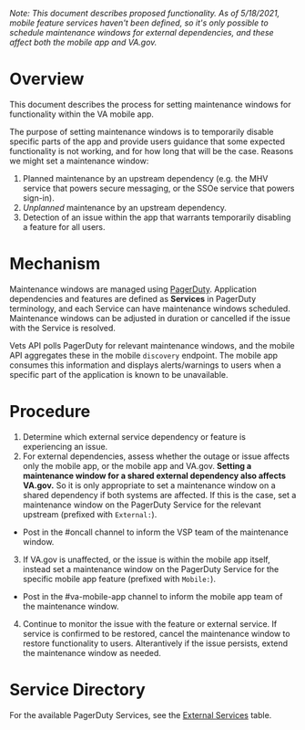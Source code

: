 _Note: This document describes proposed functionality. As of 5/18/2021, mobile feature services haven't been defined, so it's only possible to schedule maintenance windows for external dependencies, and these affect both the mobile app and VA.gov._ 

# Overview
This document describes the process for setting maintenance windows for functionality within the VA mobile app. 

The purpose of setting maintenance windows is to temporarily disable specific parts of the app and provide users guidance that some expected functionality is not working, and for how long that will be the case. Reasons we might set a maintenance window:

1. Planned maintenance by an upstream dependency (e.g. the MHV service that powers secure messaging, or the SSOe service that powers sign-in).
2. _Unplanned_ maintenance by an upstream dependency.
3. Detection of an issue within the app that warrants temporarily disabling a feature for all users.

# Mechanism

Maintenance windows are managed using [PagerDuty](https://ecc.pagerduty.com). Application dependencies and features are defined as **Services** in PagerDuty terminology, and each Service can have maintenance windows scheduled. Maintenance windows can be adjusted in duration or cancelled if the issue with the Service is resolved.

Vets API polls PagerDuty for relevant maintenance windows, and the mobile API aggregates these in the mobile `discovery` endpoint. The mobile app consumes this information and displays alerts/warnings to users when a specific part of the application is known to be unavailable. 

# Procedure

1. Determine which external service dependency or feature is experiencing an issue.
2. For external dependencies, assess whether the outage or issue affects only the mobile app, or the mobile app and VA.gov. **Setting a maintenance window for a shared external dependency also affects VA.gov.** So it is only appropriate to set a maintenance window on a shared dependency if both systems are affected. If this is the case, set a maintenance window on the PagerDuty Service for the relevant upstream (prefixed with `External:`). 
  * Post in the #oncall channel to inform the VSP team of the maintenance window.
3. If VA.gov is unaffected, or the issue is within the mobile app itself, instead set a maintenance window on the PagerDuty Service for the specific mobile app feature (prefixed with `Mobile:`). 
  * Post in the #va-mobile-app channel to inform the mobile app team of the maintenance window. 
4. Continue to monitor the issue with the feature or external service. If service is confirmed to be restored, cancel the maintenance window to restore functionality to users. Alterantively if the issue persists, extend the maintenance window as needed. 

# Service Directory
For the available PagerDuty Services, see the [External Services](https://github.com/department-of-veterans-affairs/va.gov-team/blob/master/products/va-mobile-app/operations/README.md#external-dependencies) table.

